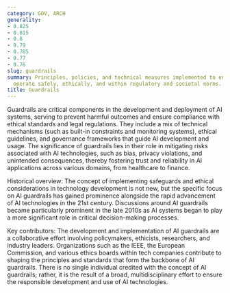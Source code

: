 ```yaml
---
category: GOV, ARCH
generality:
- 0.825
- 0.815
- 0.8
- 0.79
- 0.785
- 0.77
- 0.76
slug: guardrails
summary: Principles, policies, and technical measures implemented to ensure AI systems
  operate safely, ethically, and within regulatory and societal norms.
title: Guardrails
---
```


Guardrails are critical components in the development and deployment of AI systems, serving to prevent harmful outcomes and ensure compliance with ethical standards and legal regulations. They include a mix of technical mechanisms (such as built-in constraints and monitoring systems), ethical guidelines, and governance frameworks that guide AI development and usage. The significance of guardrails lies in their role in mitigating risks associated with AI technologies, such as bias, privacy violations, and unintended consequences, thereby fostering trust and reliability in AI applications across various domains, from healthcare to finance.

Historical overview: The concept of implementing safeguards and ethical considerations in technology development is not new, but the specific focus on AI guardrails has gained prominence alongside the rapid advancement of AI technologies in the 21st century. Discussions around AI guardrails became particularly prominent in the late 2010s as AI systems began to play a more significant role in critical decision-making processes.

Key contributors: The development and implementation of AI guardrails are a collaborative effort involving policymakers, ethicists, researchers, and industry leaders. Organizations such as the IEEE, the European Commission, and various ethics boards within tech companies contribute to shaping the principles and standards that form the backbone of AI guardrails. There is no single individual credited with the concept of AI guardrails; rather, it is the result of a broad, multidisciplinary effort to ensure the responsible development and use of AI technologies.